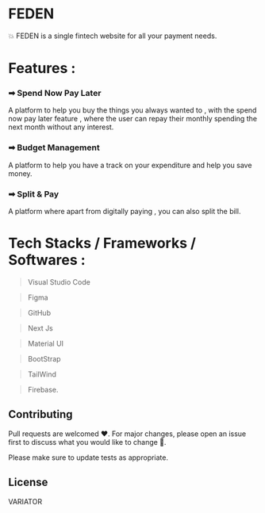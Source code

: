 # FEDEN

💥 FEDEN is a single fintech website for all your payment needs.

# Features :

### ➡ Spend Now Pay Later

A platform to help you buy the things you always wanted to , with the spend now pay later feature , where the user can repay their monthly spending the next month without any interest.

### ➡ Budget Management

A platform to help you have a track on your expenditure and help you save money.

### ➡ Split & Pay

A platform where apart from digitally paying , you can also split the bill.

# Tech Stacks / Frameworks / Softwares :
>   Visual Studio Code

>	Figma

>	GitHub

>	Next Js

>	Material UI

>	BootStrap

>	TailWind

>	Firebase.


## Contributing
Pull requests are welcomed ♥️. For major changes, please open an issue first to discuss what you would like to change 📘.

Please make sure to update tests as appropriate.

## License
VARIATOR 
